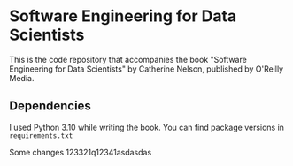 # Software Engineering for Data Scientists

This is the code repository that accompanies the book "Software Engineering for Data Scientists" by Catherine Nelson, published by O'Reilly Media.

## Dependencies

I used Python 3.10 while writing the book. You can find package versions in `requirements.txt`

Some changes 123321q12341asdasdas
